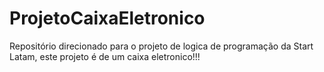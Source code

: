 # ProjetoCaixaEletronico
Repositório direcionado para o projeto de logica de programação da Start Latam, este projeto é de um caixa eletronico!!!
